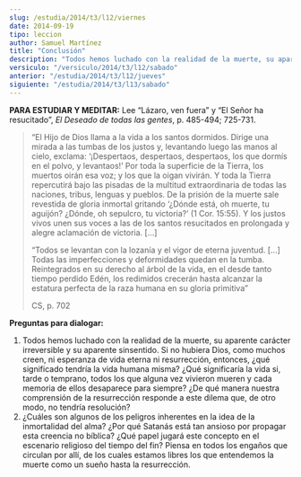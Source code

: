 ```yaml
---
slug: /estudia/2014/t3/l12/viernes
date: 2014-09-19
tipo: leccion
author: Samuel Martínez
title: "Conclusión"
description: "Todos hemos luchado con la realidad de la muerte, su aparente carácter irreversible y su aparente sinsentido. Si no hubiera Dios, como muchos creen, ni esperanza de vida eterna ni resurrección, entonces, ¿qué significado tendría la vida humana misma?"
versiculo: "/versiculo/2014/t3/l12/sabado"
anterior: "/estudia/2014/t3/l12/jueves"
siguiente: "/estudia/2014/t3/l13/sabado"
---
```


**PARA ESTUDIAR Y MEDITAR:** Lee “Lázaro, ven fuera” y “El Señor ha resucitado”, _El Deseado de todas las gentes_, p. 485-494; 725-731.

> “El Hijo de Dios llama a la vida a los santos dormidos. Dirige una mirada a las tumbas de los justos y, levantando luego las manos al cielo, exclama: ‘¡Despertaos, despertaos, despertaos, los que dormís en el polvo, y levantaos!’ Por toda la superficie de la Tierra, los muertos oirán esa voz; y los que la oigan vivirán. Y toda la Tierra repercutirá bajo las pisadas de la multitud extraordinaria de todas las naciones, tribus, lenguas y pueblos. De la prisión de la muerte sale revestida de gloria inmortal gritando ‘¿Dónde está, oh muerte, tu aguijón? ¿Dónde, oh sepulcro, tu victoria?’ (1 Cor. 15:55). Y los justos vivos unen sus voces a las de los santos resucitados en prolongada y alegre aclamación de victoria. [...]
>
> “Todos se levantan con la lozanía y el vigor de eterna juventud. [...] Todas las imperfecciones y deformidades quedan en la tumba. Reintegrados en su derecho al árbol de la vida, en el desde tanto tiempo perdido Edén, los redimidos crecerán hasta alcanzar la estatura perfecta de la raza humana en su gloria primitiva”
>
> CS, p. 702

**Preguntas para dialogar:**

1.  Todos hemos luchado con la realidad de la muerte, su aparente carácter irreversible y su aparente sinsentido. Si no hubiera Dios, como muchos creen, ni esperanza de vida eterna ni resurrección, entonces, ¿qué significado tendría la vida humana misma? ¿Qué significaría la vida si, tarde o temprano, todos los que alguna vez vivieron mueren y cada memoria de ellos desaparece para siempre? ¿De qué manera nuestra comprensión de la resurrección responde a este dilema que, de otro modo, no tendría resolución?
2.  ¿Cuáles son algunos de los peligros inherentes en la idea de la inmortalidad del alma? ¿Por qué Satanás está tan ansioso por propagar esta creencia no bíblica? ¿Qué papel jugará este concepto en el escenario religioso del tiempo del fin? Piensa en todos los engaños que circulan por allí, de los cuales estamos libres los que entendemos la muerte como un sueño hasta la resurrección.
